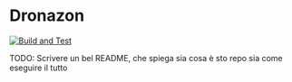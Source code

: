 # Dronazon

[![Build and Test](https://github.com/mrkct/dronazon/actions/workflows/build-and-test.yaml/badge.svg)](https://github.com/mrkct/dronazon/actions/workflows/build-and-test.yaml)

TODO: Scrivere un bel README, che spiega sia cosa è sto repo sia come eseguire il tutto
